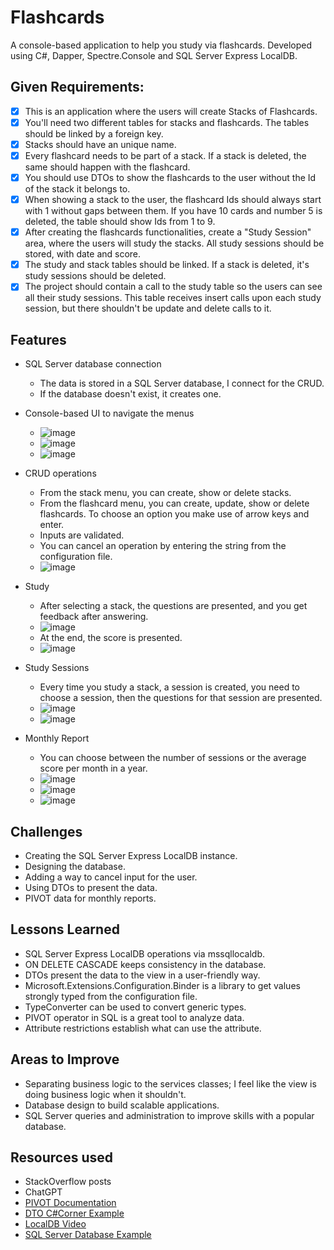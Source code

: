 # Flashcards
A console-based application to help you study via flashcards. 
Developed using C#, Dapper, Spectre.Console and SQL Server Express LocalDB.

## Given Requirements:

- [x] This is an application where the users will create Stacks of Flashcards.
- [x] You'll need two different tables for stacks and flashcards. The tables should be linked by a foreign key.
- [x] Stacks should have an unique name.
- [x] Every flashcard needs to be part of a stack. If a stack is deleted, the same should happen with the flashcard.
- [x] You should use DTOs to show the flashcards to the user without the Id of the stack it belongs to.
- [x] When showing a stack to the user, the flashcard Ids should always start with 1 without gaps between them.
If you have 10 cards and number 5 is deleted, the table should show Ids from 1 to 9.
- [x] After creating the flashcards functionalities, create a "Study Session" area, where the users will study the stacks.
All study sessions should be stored, with date and score.
- [x] The study and stack tables should be linked. If a stack is deleted, it's study sessions should be deleted.
- [x] The project should contain a call to the study table so the users can see all their study sessions.
This table receives insert calls upon each study session, but there shouldn't be update and delete calls to it.

## Features

- SQL Server database connection
  
  - The data is stored in a SQL Server database, I connect for the CRUD.
  - If the database doesn't exist, it creates one.
    
- Console-based UI to navigate the menus
  
  - ![image](https://github.com/user-attachments/assets/0179dd0d-426b-45d9-a921-dc61d2a696c3)
  - ![image](https://github.com/user-attachments/assets/e812c5e1-5f65-471b-a4d7-691417ca2359)
  - ![image](https://github.com/user-attachments/assets/990ac3f3-e416-41f4-9ad9-b5db5adea9b5)
    
- CRUD operations
  
  - From the stack menu, you can create, show or delete stacks.
  - From the flashcard menu, you can create, update, show or delete flashcards. To choose an option you make use of arrow keys and enter.
  - Inputs are validated.
  - You can cancel an operation by entering the string from the configuration file.
  - ![image](https://github.com/user-attachments/assets/9360cc2b-66ff-4aa0-87bc-626cf4be4738)
    
- Study
  
  - After selecting a stack, the questions are presented, and you get feedback after answering.
  - ![image](https://github.com/user-attachments/assets/b4dca651-007c-417d-82f6-e7f854dc7103)
  - At the end, the score is presented.
  - ![image](https://github.com/user-attachments/assets/302af189-6d7e-4f65-b1e1-bfe0b4347377)
    
- Study Sessions
  
  - Every time you study a stack, a session is created, you need to choose a session, then the questions for that session are presented.
  - ![image](https://github.com/user-attachments/assets/4bf1c5f1-f988-4d5e-afa6-eebc6a1eb382)
  - ![image](https://github.com/user-attachments/assets/0bbd36d6-27a5-4072-a0c9-125fbad1087f)
    
- Monthly Report
  
  - You can choose between the number of sessions or the average score per month in a year.
  - ![image](https://github.com/user-attachments/assets/1018c02b-c8de-4794-80e7-90f0cf3fbce2)
  - ![image](https://github.com/user-attachments/assets/c41f124b-b16f-4d19-81b4-02b780ef8b9b)
  - ![image](https://github.com/user-attachments/assets/6d71e93e-8cc4-412d-bee8-248a2f0592d6)
    
## Challenges

  - Creating the SQL Server Express LocalDB instance.
  - Designing the database.
  - Adding a way to cancel input for the user.
  - Using DTOs to present the data.
  - PIVOT data for monthly reports.
     
## Lessons Learned

  - SQL Server Express LocalDB operations via mssqllocaldb.
  - ON DELETE CASCADE keeps consistency in the database.
  - DTOs present the data to the view in a user-friendly way.
  - Microsoft.Extensions.Configuration.Binder is a library to get values strongly typed from the configuration file.
  - TypeConverter can be used to convert generic types.
  - PIVOT operator in SQL is a great tool to analyze data.
  - Attribute restrictions establish what can use the attribute.
   
## Areas to Improve

  - Separating business logic to the services classes; I feel like the view is doing business logic when it shouldn't.
  - Database design to build scalable applications.
  - SQL Server queries and administration to improve skills with a popular database.
   
##  Resources used

  - StackOverflow posts
  - ChatGPT
  - [PIVOT Documentation](https://learn.microsoft.com/en-us/sql/t-sql/queries/from-using-pivot-and-unpivot?view=sql-server-ver16)
  - [DTO C#Corner Example](https://www.c-sharpcorner.com/article/data-transfer-objects-dtos-in-c-sharp/#:~:text=Data%20Transfer%20Objects%20(DTOs)%20play%20a%20pivotal%20role)
  - [LocalDB Video](https://www.youtube.com/watch?v=M5DhHYQlnq8)
  - [SQL Server Database Example](https://www.sqlservertutorial.net/getting-started/sql-server-sample-database/#:~:text=This%20tutorial%20provides%20you%20with%20a%20SQL%20Server)
   
